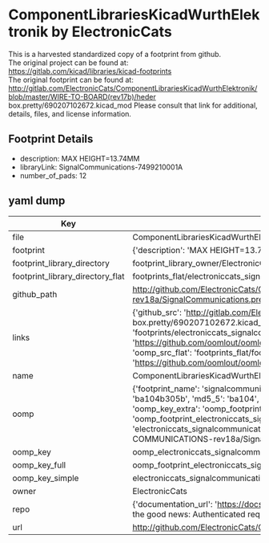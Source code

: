# ComponentLibrariesKicadWurthElektronik by ElectronicCats  
This is a harvested standardized copy of a footprint from github.  
The original project can be found at:  
https://gitlab.com/kicad/libraries/kicad-footprints  
The original footprint can be found at:
http://gitlab.com/ElectronicCats/ComponentLibrariesKicadWurthElektronik/blob/master/WIRE-TO-BOARD(rev17b)/heder box.pretty/690207102672.kicad_mod
Please consult that link for additional, details, files, and license information.  
## Footprint Details
* description: MAX HEIGHT=13.74MM  
* libraryLink: SignalCommunications-7499210001A  
* number_of_pads: 12  
## yaml dump  
| Key | Value |  
| --- | --- |  
| file | ComponentLibrariesKicadWurthElektronik/SIGNAL-COMMUNICATIONS-rev18a/SignalCommunications.pretty/SignalCommunications-7499210001A.kicad_mod |  
| footprint | {'description': 'MAX HEIGHT=13.74MM', 'libraryLink': 'SignalCommunications-7499210001A', 'number_of_pads': 12} |  
| footprint_library_directory | footprint_library_owner/ElectronicCats_ComponentLibrariesKicadWurthElektronik |  
| footprint_library_directory_flat | footprints_flat/electroniccats_signalcommunications_signalcommunications_7499210001a/working |  
| github_path | http://github.com/ElectronicCats/ComponentLibrariesKicadWurthElektronik/blob/master/SIGNAL-COMMUNICATIONS-rev18a/SignalCommunications.pretty/SignalCommunications-7499210001A.kicad_mod |  
| links | {'github_src': 'http://gitlab.com/ElectronicCats/ComponentLibrariesKicadWurthElektronik/blob/master/WIRE-TO-BOARD(rev17b)/heder box.pretty/690207102672.kicad_mod', 'github_src_repo': 'https://gitlab.com/kicad/libraries/kicad-footprints', 'oomp_bot': 'footprints/electroniccats_signalcommunications_signalcommunications_7499210001a/working', 'oomp_bot_github': 'https://github.com/oomlout/oomlout_oomp_footprint_bot/tree/main/footprints/electroniccats_signalcommunications_signalcommunications_7499210001a/working', 'oomp_src_flat': 'footprints_flat/footprints_flat/electroniccats_signalcommunications_signalcommunications_7499210001a/working', 'oomp_src_flat_github': 'https://github.com/oomlout/oomlout_oomp_footprint_src/tree/main/footprints_flat/electroniccats_signalcommunications_signalcommunications_7499210001a/working'} |  
| name | ComponentLibrariesKicadWurthElektronik |  
| oomp | {'footprint_name': 'signalcommunications_7499210001a', 'library_name': 'signalcommunications', 'md5': 'ba104b305b8220268673b62f3e90f946', 'md5_10': 'ba104b305b', 'md5_5': 'ba104', 'md5_6': 'ba104b', 'oomp_key': 'oomp_electroniccats_signalcommunications_signalcommunications_7499210001a', 'oomp_key_extra': 'oomp_footprint_electroniccats_signalcommunications_signalcommunications_7499210001a', 'oomp_key_full': 'oomp_footprint_electroniccats_signalcommunications_signalcommunications_7499210001a_ba104b', 'oomp_key_simple': 'electroniccats_signalcommunications_signalcommunications_7499210001a', 'original_filename': 'ComponentLibrariesKicadWurthElektronik/SIGNAL-COMMUNICATIONS-rev18a/SignalCommunications.pretty/SignalCommunications-7499210001A.kicad_mod', 'owner_name': 'electroniccats'} |  
| oomp_key | oomp_electroniccats_signalcommunications_signalcommunications_7499210001a |  
| oomp_key_full | oomp_footprint_electroniccats_signalcommunications_signalcommunications_7499210001a |  
| oomp_key_simple | electroniccats_signalcommunications_signalcommunications_7499210001a |  
| owner | ElectronicCats |  
| repo | {'documentation_url': 'https://docs.github.com/rest/overview/resources-in-the-rest-api#rate-limiting', 'message': "API rate limit exceeded for 84.66.173.59. (But here's the good news: Authenticated requests get a higher rate limit. Check out the documentation for more details.)"} |  
| url | http://github.com/ElectronicCats/ComponentLibrariesKicadWurthElektronik |  

